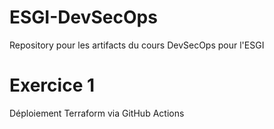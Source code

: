 # ESGI-DevSecOps
Repository pour les artifacts du cours DevSecOps pour l'ESGI

# Exercice 1
Déploiement Terraform via GitHub Actions
